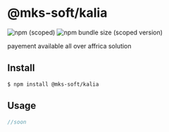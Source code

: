 # @mks-soft/kalia

![npm (scoped)](https://img.shields.io/npm/v/@mks-soft/kalia)
![npm bundle size (scoped version)](https://img.shields.io/bundlephobia/min/@mks-soft/kalia/2.0.4)

payement available all over affrica solution

## Install

```
$ npm install @mks-soft/kalia
```

## Usage

```js
//soon